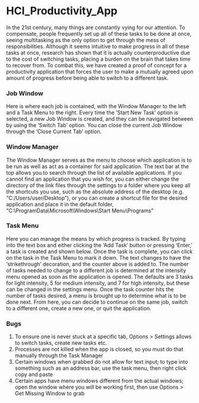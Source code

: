 # HCI_Productivity_App
In the 21st century, many things are constantly vying for our attention.
To compensate, people frequently set up all of these tasks to be done at once, seeing multitasking as the
only option to get through the mess of responsibilities. Although it seems intuitive to make progress in all
of these tasks at once, research has shown that it is actually counterproductive due to the cost of
switching tasks, placing a burden on the brain that takes time to recover from. To combat this, we have created
a proof of concept for a productivity application that forces the user to make a mutually agreed upon amount
of progress before being able to switch to a different task.

### Job Window
Here is where each job is contained, with the Window Manager to the left and a Task Menu to the right. Every time the ‘Start New Task’ option is selected, a new Job Window is created, and they can be navigated between by using the ‘Switch Tab’ option. You can close the current Job Window through the ‘Close Current Tab’ option.

### Window Manager
The Window Manager serves as the menu to choose which application is to be run as well as act as a container for said application. The text bar at the top allows you to search through the list of available applications. If you cannot find an application that you wish for, you can either change the directory of the link files through the settings to a folder where you keep all the shortcuts you use, such as the absolute address of the desktop (e.g. “C:/Users/user/Desktop”), or you can create a shortcut file for the desired application and place it in the default folder, “C:\ProgramData\Microsoft\Windows\Start Menu\Programs”

### Task Menu
Here you can manage the means by which progress is tracked. By typing into the text box and either clicking the ‘Add Task’ button or pressing ‘Enter,’ a task is created and shown below. Once the task is complete, you can click on the task in the Task Menu to mark it down. The text changes to have the ‘strikethrough’ decoration, and the counter above is added to. The number of tasks needed to change to a different job is determined at the intensity menu opened as soon as the application is opened. The defaults are 3 tasks for light intensity, 5 for medium intensity, and 7 for high intensity, but these can be changed in the settings menu. Once the task counter hits the number of tasks desired, a menu is brought up to determine what is to be done next. From here, you can decide to continue on the same job, switch to a different one, create a new one, or quit the application.

### Bugs
1. To ensure one is never stuck at a specific tab, Options > Settings allows to switch tasks, create new tasks etc.
2. Processes are not killed when the app is closed, so you must do that manually through the Task Manager
3. Certain windows when grabbed do not allow for text input; to type into something such as an address bar, use the task menu, then right click copy and paste
4. Certain apps have menu windows different from the actual windows; open the window where you will be working first, then use Options > Get Missing Window to grab
